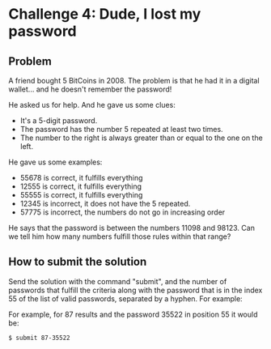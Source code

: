 # Challenge 4: Dude, I lost my password

## Problem

A friend bought 5 BitCoins in 2008. The problem is that he had it in a digital wallet... and he doesn't remember the password!

He asked us for help. And he gave us some clues:

- It's a 5-digit password.
- The password has the number 5 repeated at least two times.
- The number to the right is always greater than or equal to the one on the left.

He gave us some examples:

- 55678 is correct, it fulfills everything
- 12555 is correct, it fulfills everything
- 55555 is correct, it fulfills everything
- 12345 is incorrect, it does not have the 5 repeated.
- 57775 is incorrect, the numbers do not go in increasing order

He says that the password is between the numbers 11098 and 98123. Can we tell him how many numbers fulfill those rules within that range?

## How to submit the solution

Send the solution with the command "submit", and the number of passwords that fulfill the criteria along with the password that is in the index 55 of the list of valid passwords, separated by a hyphen. For example:

For example, for 87 results and the password 35522 in position 55 it would be:

```
$ submit 87-35522
```

